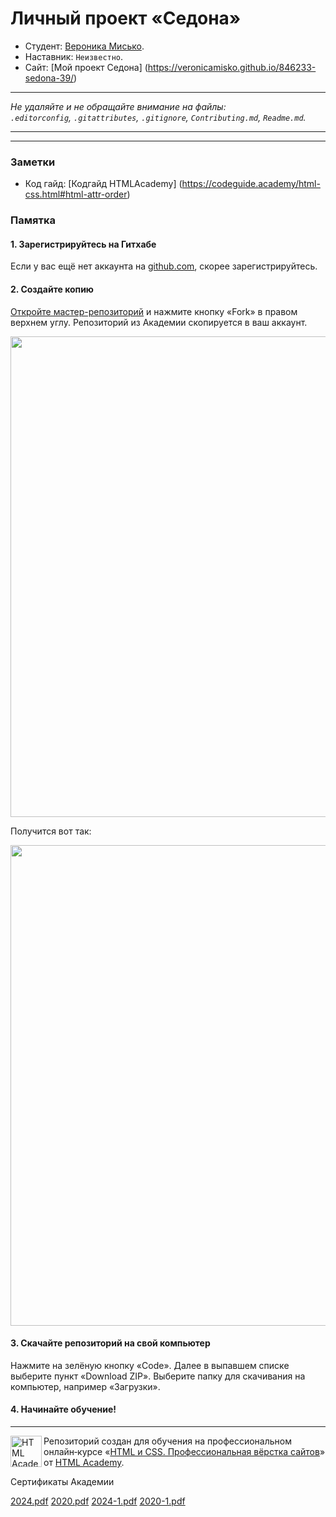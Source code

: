 # Личный проект «Седона»

* Студент: [Вероника Мисько](https://up.htmlacademy.ru/htmlcss/39/user/846233).
* Наставник: `Неизвестно`.
* Сайт: [Мой проект Седона] (https://veronicamisko.github.io/846233-sedona-39/)

---

_Не удаляйте и не обращайте внимание на файлы:_<br>
_`.editorconfig`, `.gitattributes`, `.gitignore`, `Contributing.md`, `Readme.md`._

---

---
### Заметки
* Код гайд: [Кодгайд HTMLAcademy] (https://codeguide.academy/html-css.html#html-attr-order)

### Памятка

#### 1. Зарегистрируйтесь на Гитхабе

Если у вас ещё нет аккаунта на [github.com](https://github.com/join), скорее зарегистрируйтесь.

#### 2. Создайте копию

[Откройте мастер-репозиторий](https://github.com/htmlacademy-htmlcss/846233-sedona-39) и нажмите кнопку «Fork» в правом верхнем углу. Репозиторий из Академии скопируется в ваш аккаунт.

<img width="769" alt="" src="https://user-images.githubusercontent.com/10909/29037949-67a635d6-7bae-11e7-9f2f-1a48fde231b9.jpg">

Получится вот так:

<img width="769" alt="" src="https://user-images.githubusercontent.com/10909/29037953-6a8a7384-7bae-11e7-83ac-59603b1d696c.jpg">

#### 3. Скачайте репозиторий на свой компьютер

Нажмите на зелёную кнопку «Code». Далее в выпавшем списке выберите пункт «Download ZIP». Выберите папку для скачивания на компьютер, например «Загрузки».

#### 4. Начинайте обучение!

---

<a href="https://htmlacademy.ru/intensive/htmlcss"><img align="left" width="50" height="50" alt="HTML Academy" src="https://up.htmlacademy.ru/static/img/intensive/htmlcss/logo-for-github-2.png"></a>

Репозиторий создан для обучения на профессиональном онлайн‑курсе «[HTML и CSS. Профессиональная вёрстка сайтов](https://htmlacademy.ru/intensive/htmlcss)» от [HTML Academy](https://htmlacademy.ru).

Сертификаты Академии

[2024.pdf](https://github.com/veronicamisko/846233-sedona-39/files/14482023/2024.pdf)
[2020.pdf](https://github.com/veronicamisko/846233-sedona-39/files/14482022/2020.pdf)
[2024-1.pdf](https://github.com/veronicamisko/846233-sedona-39/files/14482021/2024-1.pdf)
[2020-1.pdf](https://github.com/veronicamisko/846233-sedona-39/files/14482020/2020-1.pdf)
